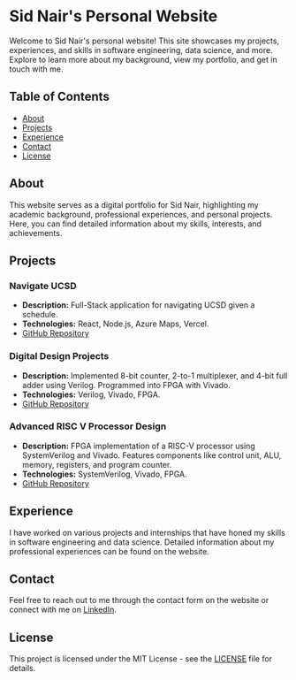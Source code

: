 # Sid Nair's Personal Website

Welcome to Sid Nair's personal website! This site showcases my projects, experiences, and skills in software engineering, data science, and more. Explore to learn more about my background, view my portfolio, and get in touch with me.

## Table of Contents

- [About](#about)
- [Projects](#projects)
- [Experience](#experience)
- [Contact](#contact)
- [License](#license)

## About

This website serves as a digital portfolio for Sid Nair, highlighting my academic background, professional experiences, and personal projects. Here, you can find detailed information about my skills, interests, and achievements.

## Projects

### Navigate UCSD
- **Description:** Full-Stack application for navigating UCSD given a schedule.
- **Technologies:** React, Node.js, Azure Maps, Vercel.
- [GitHub Repository](https://github.com/K00lA1D/navigateucsd)

### Digital Design Projects
- **Description:** Implemented 8-bit counter, 2-to-1 multiplexer, and 4-bit full adder using Verilog. Programmed into FPGA with Vivado.
- **Technologies:** Verilog, Vivado, FPGA.
- [GitHub Repository](https://github.com/K00lA1D/FPGA)

### Advanced RISC V Processor Design
- **Description:** FPGA implementation of a RISC-V processor using SystemVerilog and Vivado. Features components like control unit, ALU, memory, registers, and program counter.
- **Technologies:** SystemVerilog, Vivado, FPGA.
- [GitHub Repository](https://github.com/K00lA1D/FPGA/tree/main/Basys3/RISCV)

## Experience

I have worked on various projects and internships that have honed my skills in software engineering and data science. Detailed information about my professional experiences can be found on the website.

## Contact

Feel free to reach out to me through the contact form on the website or connect with me on [LinkedIn](https://www.linkedin.com/in/sidnair/).

## License

This project is licensed under the MIT License - see the [LICENSE](LICENSE) file for details.
